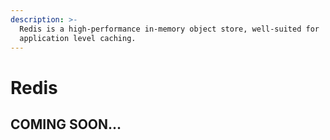 ```yaml
---
description: >-
  Redis is a high-performance in-memory object store, well-suited for
  application level caching.
---
```


# Redis

## COMING SOON...

